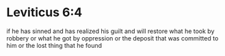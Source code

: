 # Leviticus 6:4

if he has sinned and has realized his guilt and will restore what he took by robbery or what he got by oppression or the deposit that was committed to him or the lost thing that he found
